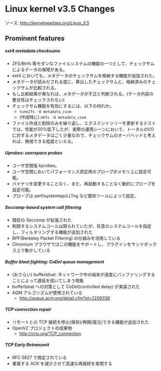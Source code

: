 
# Linux kernel v3.5 Changes

ソース: http://kernelnewbies.org/Linux_3.5

## Prominent features

##### ext4 metadata checksums
* ZFS/Btrfs 等モダンなファイルシステムの機能の一つとして、チェックサムによるデータの保障がある。
* ext4 においても、メタデータのチェックサムを格納する機能が追加された。
* メタデータが読みだされる度に、算出したチェックサムと、格納済みのチェックサムが比較される。
* もし比較結果が異なれば、メタデータが不正と判断される。(データ内容の整合性はチェックされない)
* チェックサム機能を有効にするには、以下の何れか。
  * ```tune2fs -O metadata_csum```
  * (作成時に) ```mkfs -O metadata_csum```
* ファイル作成と削除のみを繰り返し、エクステントツリーを更新するテストでは、性能が20%低下したが、実際の運用シーンにおいて、トータルのI/Oに対するメタデータはごく少量なので、チェックサムのオーバヘッドと考えれば、無視できる程度といえる。

##### Uprobes: userspace probes
* ユーザ空間版 kprobes。
* ユーザ空間においてパフォーマンス測定用のプローブがメモリ上に設定可能。
* バイナリを変更することなく、また、再起動することなく動的にプローブを設定可能。
* プローブは perf/systemtap/LLTng など既存ツールによって設定。

##### Seccomp-based system call filtering
* 既存の Seccomp が拡張された
* 制限するシステムコールは限られていたが、任意のシステムコールを指定し、フィルタリングする機能が追加された
* BPF(Berkeley Packet Filtering) の仕組みを流用している
* Chromium ブラウザではこの機能をサポートし、プラグインをサンドボックス上で動かしている

##### Buffer bloat fighting: CoDel queue management
* (おさらい) bufferbloat: ネットワーク中の端末が過度にバッファリングすることによって遅延を招いてしまう現象
* bufferbloat への対策として CoDel(controlled delay) が実装された
* AQM アルゴリズムが使用されている
  * http://queue.acm.org/detail.cfm?id=2209336 

##### TCP connection repair
* リモートとの TCP 接続を停止(保存)/再開(復元)できる機能が追加された
* OpenVZ プロジェクトの成果物
  * http://criu.org/TCP_connection

##### TCP Early Retransmit
* RFC 5827 で規定されている
* 重複する ACK を減少させて高速な再接続を実現する

